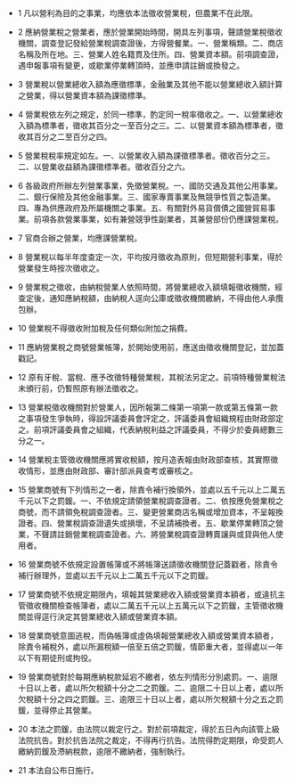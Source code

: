 * 1 凡以營利為目的之事業，均應依本法徵收營業稅，但農業不在此限。

* 2 應納營業稅之營業者，應於營業開始時間，開具左列事項，聲請營業稅徵收機關，調查登記發給營業稅調查證後，方得營餐業。一、營業稱類。二、商店名稱及所在地。三、營業人姓名籍貫及住所。四、營業資本額。前項調查證，遇申報事項有變更，或歇業停業轉頂時，並應申請註銷或換發之。

* 3 營業稅以營業總收入額為應徵標準，金融業及其他不能以營業總收入額計算之營業，得以營業資本額為課徵標準。

* 4 營業稅依左列之規定，於同一標準，酌定同一稅率徵收之。一、以營業總收入額為標準者，徵收其百分之一至百分之三。二、以營業資本額為標準者，徵收其百分之二至百分之四。

* 5 營業稅稅率規定如左。一、以營業收入額為課徵標準者。徵收百分之三。二、以營業收益額為課徵標準者。徵收百分之六。

* 6 各級政府所辦左列營業事業，免徵營業稅。一、國防交通及其他公用事業。二、銀行保險及其他金融事業。三、國家專賣事業及無競爭性質之製造業。四、專為供應政府及所屬機關之事業。五、有關對外易貨償債之國營貿易事業。前項各款營業事業，如有兼營競爭性副業者，其兼營部份仍應課營業稅。

* 7 官商合辦之營業，均應課營業稅。

* 8 營業稅以每半年度查定一次，平均按月徵收為原則，但短期營利事業，得於營業發生時按次徵收之。

* 9 營業稅之徵收，由納稅營業人依照時間，將營業總收入額填報徵收機關，經查定後，通知應納稅額，由納稅人逕向公庫或徵收機關繳納，不得由他人承攬包辦。

* 10 營業稅不得徵收附加稅及任何類似附加之捐費。

* 11 應納營業稅之商號營業帳簿，於開始使用前，應送由徵收機關登記，並加蓋戳記。

* 12 原有牙稅、當稅、應予改徵特種營業稅，其稅法另定之。前項特種營業稅法未頒行前，仍暫照原有辦法徵收之。

* 13 營業稅徵收機關對於營業人，因所報第二條第一項第一款或第五條第一款之事項發生爭執時，得設評議委員會評定之，評議委員會組織規程由財政部定之。前項評議委員會之組織，代表納稅利益之評議委員，不得少於委員總數三分之一。

* 14 營業稅主管徵收機關應將實收稅額，按月造表報由財政部查核，其實際徵收情形，並應由財政部、審計部派員查考或審核之。

* 15 營業商號有下列情形之一者，除責令補行換領外，並處以五千元以上二萬五千元以下之罰鍰。一、不依規定請領營業稅調查證者。二、依按應免營業稅之商號，而不請領免稅調查證者。三、變更營業商店名稱或增加資本，不呈報換證者。四、營業稅調查證遺失或損壞，不呈請補換者。五、歇業停業轉頂之營業，不聲請註銷營業稅調查證者。六、將營業稅調查證轉賣讓與或貸與他人使用者。

* 16 營業商號不依規定設置帳簿或不將帳簿送請徵收機關登記蓋戳者，除責令補行辦理外，並處以五千元以上二萬五千元以下之罰鍰。

* 17 營業商號不依規定期限內，填報其營業總收入額或營業資本額者，或違抗主管徵收機關檢查帳簿者，處以二萬五千元以上五萬元以下之罰鍰，主管徵收機關並得逕行決定其營業總收入額或營業資本額。

* 18 營業商號意圖逃稅，而偽帳簿或虛偽填報營業總收入額或營業資本額者，除責令補稅外，處以所漏稅額一倍至五倍之罰鍰，情節重大者，並得處以一年以下有期徒刑或拘役。

* 19 營業商號對於每期應納稅款延宕不繳者，依左列情形分別處罰。一、逾限十日以上者，處以所欠稅額十分之二之罰鍰。二、逾限二十日以上者，處以所欠稅額十分之四之罰鍰。三、逾限三十日以上者，處以所欠稅額十分之五之罰鍰，並得停止其營業。

* 20 本法之罰鍰，由法院以裁定行之。對於前項裁定，得於五日內向該管上級法院抗告。對於抗告法院之裁定，不得再行抗告。法院得酌定期限，命受罰人繳納罰鍰及滯納稅款，逾限不繳納者，強制執行。

* 21 本法自公布日施行。


